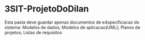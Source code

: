 # 3SIT-ProjetoDoDilan
Esta pasta deve guardar apenas documentos de e4specificacao do sistema:
Modelos de dados;
Modelos de aplicacao(UML);
Planos de projetos;
Listas de requisitos

